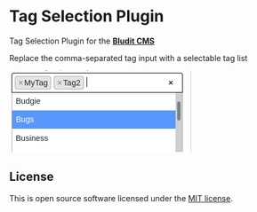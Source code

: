 Tag Selection Plugin
================================
Tag Selection Plugin for the [**Bludit CMS**](https://www.bludit.com/)

Replace the comma-separated tag input with a selectable tag list

![Alt text](img/tag-selection.png "a title")

License
-------
This is open source software licensed under the [MIT license](https://tldrlegal.com/license/mit-license).
